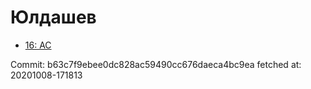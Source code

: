 # Юлдашев
- [16: AC](16.md)

Commit: b63c7f9ebee0dc828ac59490cc676daeca4bc9ea
 fetched at: 20201008-171813
